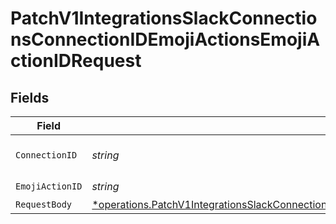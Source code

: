 # PatchV1IntegrationsSlackConnectionsConnectionIDEmojiActionsEmojiActionIDRequest


## Fields

| Field                                                                                                                                                                                                             | Type                                                                                                                                                                                                              | Required                                                                                                                                                                                                          | Description                                                                                                                                                                                                       |
| ----------------------------------------------------------------------------------------------------------------------------------------------------------------------------------------------------------------- | ----------------------------------------------------------------------------------------------------------------------------------------------------------------------------------------------------------------- | ----------------------------------------------------------------------------------------------------------------------------------------------------------------------------------------------------------------- | ----------------------------------------------------------------------------------------------------------------------------------------------------------------------------------------------------------------- |
| `ConnectionID`                                                                                                                                                                                                    | *string*                                                                                                                                                                                                          | :heavy_check_mark:                                                                                                                                                                                                | Slack Connection UUID                                                                                                                                                                                             |
| `EmojiActionID`                                                                                                                                                                                                   | *string*                                                                                                                                                                                                          | :heavy_check_mark:                                                                                                                                                                                                | N/A                                                                                                                                                                                                               |
| `RequestBody`                                                                                                                                                                                                     | [*operations.PatchV1IntegrationsSlackConnectionsConnectionIDEmojiActionsEmojiActionIDRequestBody](../../models/operations/patchv1integrationsslackconnectionsconnectionidemojiactionsemojiactionidrequestbody.md) | :heavy_minus_sign:                                                                                                                                                                                                | N/A                                                                                                                                                                                                               |